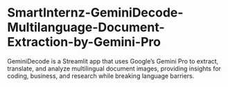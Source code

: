 # SmartInternz-GeminiDecode-Multilanguage-Document-Extraction-by-Gemini-Pro
GeminiDecode is a Streamlit app that uses Google’s Gemini Pro to extract, translate, and analyze multilingual document images, providing insights for coding, business, and research while breaking language barriers.
